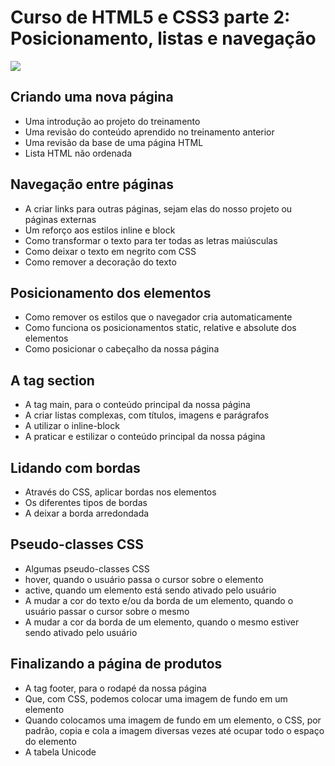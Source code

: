 # Curso de HTML5 e CSS3 parte 2: Posicionamento, listas e navegação
![](https://www.alura.com.br/assets/api/share/curso-html5-css3-posicionamento-listas-navegacao.png)

## Criando uma nova página
- Uma introdução ao projeto do treinamento
- Uma revisão do conteúdo aprendido no treinamento anterior
- Uma revisão da base de uma página HTML
- Lista HTML não ordenada
## Navegação entre páginas
- A criar links para outras páginas, sejam elas do nosso projeto ou páginas externas
- Um reforço aos estilos inline e block
- Como transformar o texto para ter todas as letras maiúsculas
- Como deixar o texto em negrito com CSS
- Como remover a decoração do texto
## Posicionamento dos elementos
- Como remover os estilos que o navegador cria automaticamente
- Como funciona os posicionamentos static, relative e absolute dos elementos
- Como posicionar o cabeçalho da nossa página
## A tag section
- A tag main, para o conteúdo principal da nossa página
- A criar listas complexas, com títulos, imagens e parágrafos
- A utilizar o inline-block
- A praticar e estilizar o conteúdo principal da nossa página
## Lidando com bordas
- Através do CSS, aplicar bordas nos elementos
- Os diferentes tipos de bordas
- A deixar a borda arredondada
## Pseudo-classes CSS
- Algumas pseudo-classes CSS
- hover, quando o usuário passa o cursor sobre o elemento
- active, quando um elemento está sendo ativado pelo usuário
- A mudar a cor do texto e/ou da borda de um elemento, quando o usuário passar o cursor sobre o mesmo
- A mudar a cor da borda de um elemento, quando o mesmo estiver sendo ativado pelo usuário

## Finalizando a página de produtos
- A tag footer, para o rodapé da nossa página
- Que, com CSS, podemos colocar uma imagem de fundo em um elemento
- Quando colocamos uma imagem de fundo em um elemento, o CSS, por padrão, copia e cola a imagem diversas vezes até ocupar todo o espaço do elemento
- A tabela Unicode






